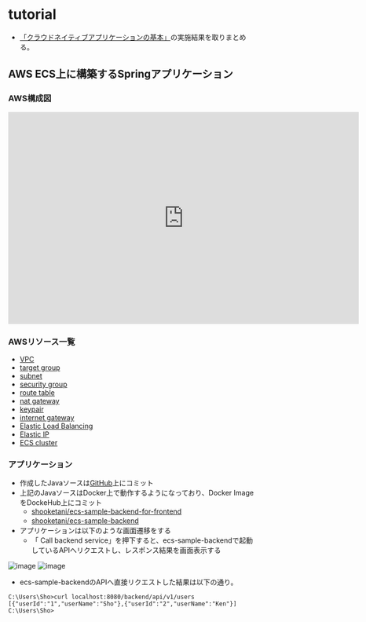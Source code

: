 # tutorial
- [「クラウドネイティブアプリケーションの基本」](https://news.mynavi.jp/techplus/series/AWS/)の実施結果を取りまとめる。

## AWS ECS上に構築するSpringアプリケーション

### AWS構成図
<iframe src="https://nttdatajpprod-my.sharepoint.com/personal/sho_oketani_jp_nttdata_com/_layouts/15/Doc.aspx?sourcedoc={75ef49c8-ab4e-4e30-814f-ad95df5777c7}&amp;action=embedview&amp;wdAr=1.7777777777777777" width="714px" height="432px" frameborder="0">これは、<a target="_blank" href="https://office.com/webapps">Office</a> の機能を利用した、<a target="_blank" href="https://office.com">Microsoft Office</a> の埋め込み型のプレゼンテーションです。</iframe>

### AWSリソース一覧
- [VPC](https://shooketani.github.io/note/tutorial/vpc)
- [target group](https://shooketani.github.io/note/tutorial/tg)
- [subnet](https://shooketani.github.io/note/tutorial/subnet)
- [security group](https://shooketani.github.io/note/tutorial/sg)
- [route table](https://shooketani.github.io/note/tutorial/routetable)
- [nat gateway](https://shooketani.github.io/note/tutorial/natgw)
- [keypair](https://shooketani.github.io/note/tutorial/keypair)
- [internet gateway](https://shooketani.github.io/note/tutorial/igw)
- [Elastic Load Balancing](https://shooketani.github.io/note/tutorial/elb)
- [Elastic IP](https://shooketani.github.io/note/tutorial/eip)
- [ECS cluster](https://shooketani.github.io/note/tutorial/ecs)

### アプリケーション
- 作成したJavaソースは[GitHub](https://github.com/shooketani/ecs-sample)上にコミット
- 上記のJavaソースはDocker上で動作するようになっており、Docker ImageをDockeHub上にコミット
  - [shooketani/ecs-sample-backend-for-frontend](https://hub.docker.com/repository/docker/shooketani/ecs-sample-backend-for-frontend)
  - [shooketani/ecs-sample-backend](https://hub.docker.com/repository/docker/shooketani/ecs-sample-backend)　
- アプリケーションは以下のような画面遷移をする
  - 「 Call backend service」を押下すると、ecs-sample-backendで起動しているAPIへリクエストし、レスポンス結果を画面表示する

![image](https://user-images.githubusercontent.com/116000206/207867749-0e3f5536-793c-450f-af16-957cb08e4572.png)
![image](https://user-images.githubusercontent.com/116000206/207867764-9d7be5f0-5fe1-459f-944a-faf1b8a6cec3.png)

- ecs-sample-backendのAPIへ直接リクエストした結果は以下の通り。

```
C:\Users\Sho>curl localhost:8080/backend/api/v1/users
[{"userId":"1","userName":"Sho"},{"userId":"2","userName":"Ken"}]
C:\Users\Sho>
```

